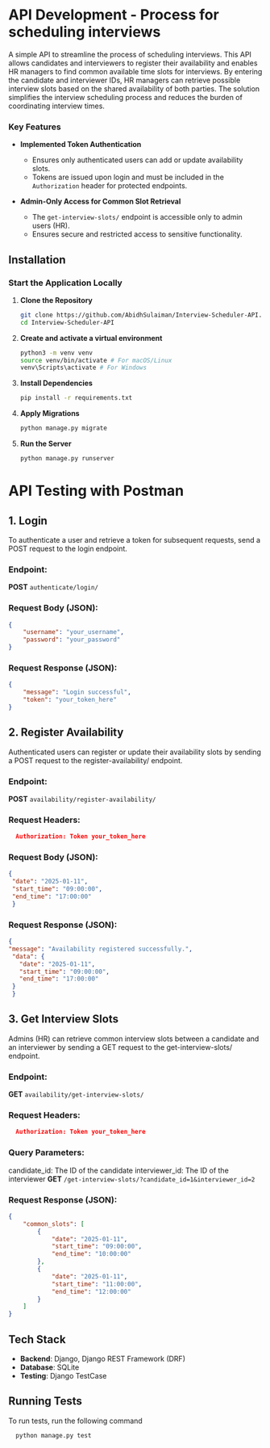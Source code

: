 # API Development - Process for scheduling interviews

A simple API to streamline the process of scheduling interviews. This API allows candidates and interviewers to register their availability and enables HR managers to find common available time slots for interviews. By entering the candidate and interviewer IDs, HR managers can retrieve possible interview slots based on the shared availability of both parties. The solution simplifies the interview scheduling process and reduces the burden of coordinating interview times.

### Key Features

- **Implemented Token Authentication**  
  - Ensures only authenticated users can add or update availability slots.
  - Tokens are issued upon login and must be included in the `Authorization` header for protected endpoints.

- **Admin-Only Access for Common Slot Retrieval**  
  - The `get-interview-slots/` endpoint is accessible only to admin users (HR).
  - Ensures secure and restricted access to sensitive functionality.

## Installation

### Start the Application Locally

1. **Clone the Repository**
   ```bash
   git clone https://github.com/AbidhSulaiman/Interview-Scheduler-API.git
   cd Interview-Scheduler-API


2. **Create and activate a virtual environment**
   ```bash
   python3 -m venv venv
   source venv/bin/activate # For macOS/Linux
   venv\Scripts\activate # For Windows

3. **Install Dependencies**
   ```bash
   pip install -r requirements.txt

4. **Apply Migrations**
   ```bash
   python manage.py migrate

5. **Run the Server**
   ```bash
   python manage.py runserver

# API Testing with Postman

## 1. Login

To authenticate a user and retrieve a token for subsequent requests, send a POST request to the login endpoint.

### Endpoint:
**POST** `authenticate/login/`

### Request Body (JSON):

```json
{
    "username": "your_username",
    "password": "your_password"
}
```

### Request Response (JSON):

```json
{
    "message": "Login successful",
    "token": "your_token_here"
}
```

## 2. Register Availability

Authenticated users can register or update their availability slots by sending a POST request to the register-availability/ endpoint.

### Endpoint:
**POST** `availability/register-availability/`

### Request Headers:
```json
  Authorization: Token your_token_here
```
### Request Body (JSON):

```json
{
 "date": "2025-01-11",
 "start_time": "09:00:00",
 "end_time": "17:00:00"
 }
```

### Request Response (JSON):

```json
{
"message": "Availability registered successfully.",
 "data": {
   "date": "2025-01-11",
   "start_time": "09:00:00",
   "end_time": "17:00:00"
 }
 }
```
## 3. Get Interview Slots

Admins (HR) can retrieve common interview slots between a candidate and an interviewer by sending a GET request to the get-interview-slots/ endpoint.

### Endpoint:
**GET** `availability/get-interview-slots/`

### Request Headers:
```json
  Authorization: Token your_token_here
```
### Query Parameters:

candidate_id: The ID of the candidate
interviewer_id: The ID of the interviewer
**GET** `/get-interview-slots/?candidate_id=1&interviewer_id=2`

### Request Response (JSON):

```json
{
    "common_slots": [
        {
            "date": "2025-01-11",
            "start_time": "09:00:00",
            "end_time": "10:00:00"
        },
        {
            "date": "2025-01-11",
            "start_time": "11:00:00",
            "end_time": "12:00:00"
        }
    ]
}

```

## Tech Stack

- **Backend**: Django, Django REST Framework (DRF)
- **Database**: SQLite
- **Testing**: Django TestCase

## Running Tests

To run tests, run the following command

```bash
  python manage.py test
```

  


